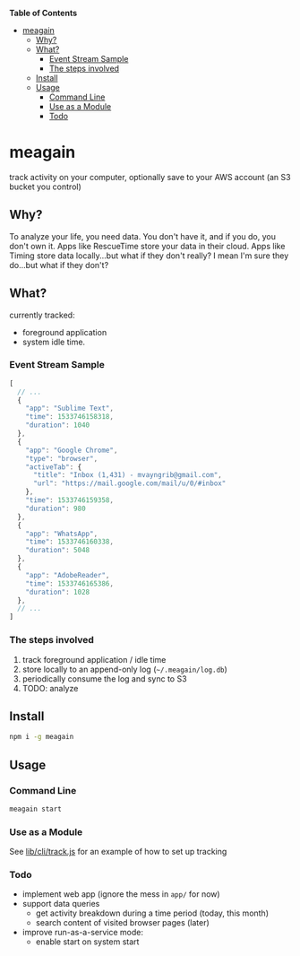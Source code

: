 <!-- START doctoc generated TOC please keep comment here to allow auto update -->
<!-- DON'T EDIT THIS SECTION, INSTEAD RE-RUN doctoc TO UPDATE -->
**Table of Contents**

- [meagain](#meagain)
  - [Why?](#why)
  - [What?](#what)
    - [Event Stream Sample](#event-stream-sample)
    - [The steps involved](#the-steps-involved)
  - [Install](#install)
  - [Usage](#usage)
    - [Command Line](#command-line)
    - [Use as a Module](#use-as-a-module)
    - [Todo](#todo)

<!-- END doctoc generated TOC please keep comment here to allow auto update -->

# meagain

track activity on your computer, optionally save to your AWS account (an S3 bucket you control)

## Why?

To analyze your life, you need data. You don't have it, and if you do, you don't own it. Apps like RescueTime store your data in their cloud. Apps like Timing store data locally...but what if they don't really? I mean I'm sure they do...but what if they don't?

## What?

currently tracked: 
  - foreground application 
  - system idle time. 

### Event Stream Sample

```js
[
  // ...
  {
    "app": "Sublime Text",
    "time": 1533746158318,
    "duration": 1040
  },
  {
    "app": "Google Chrome",
    "type": "browser",
    "activeTab": {
      "title": "Inbox (1,431) - mvayngrib@gmail.com",
      "url": "https://mail.google.com/mail/u/0/#inbox"
    },
    "time": 1533746159358,
    "duration": 980
  },
  {
    "app": "WhatsApp",
    "time": 1533746160338,
    "duration": 5048
  },
  {
    "app": "AdobeReader",
    "time": 1533746165386,
    "duration": 1028
  },
  // ...
]
```

### The steps involved

1. track foreground application / idle time
1. store locally to an append-only log (`~/.meagain/log.db`)
1. periodically consume the log and sync to S3
1. TODO: analyze

## Install

```sh
npm i -g meagain
```

## Usage

### Command Line

```sh
meagain start
```

### Use as a Module

See [lib/cli/track.js](./lib/cli/track.js) for an example of how to set up tracking

### Todo

- implement web app (ignore the mess in `app/` for now)
- support data queries
  - get activity breakdown during a time period (today, this month)
  - search content of visited browser pages (later)
- improve run-as-a-service mode: 
  - enable start on system start
